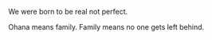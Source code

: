 <html>
<head>
	<title>Favorite Movie Quote</title>
</head>
<body>
<p>We were born to be real not perfect.</p> </b>
<p> Ohana means family. Family means no one gets left behind.</p> </b>
</body>
</html>
